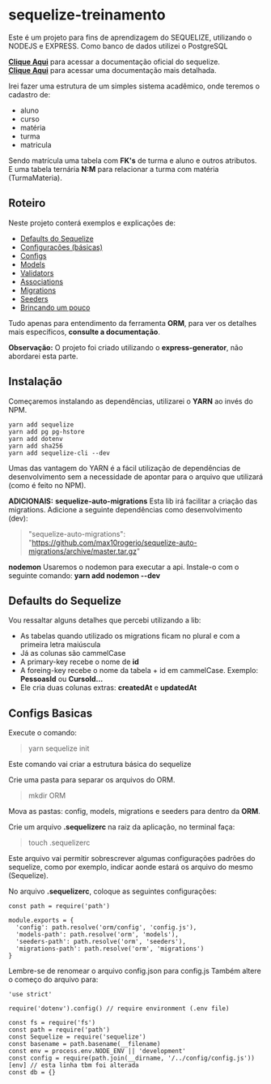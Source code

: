 # **sequelize-treinamento**
Este é um projeto para fins de aprendizagem do SEQUELIZE, utilizando o NODEJS e EXPRESS.
Como banco de dados utilizei o PostgreSQL

[**Clique Aqui**](http://docs.sequelizejs.com) para acessar a documentação oficial do sequelize.
<br />
[**Clique Aqui**](http://docs.sequelizejs.com/class/lib/model.js~Model.html) para acessar uma documentação mais detalhada.

Irei fazer uma estrutura de um simples sistema acadêmico, onde teremos o cadastro de:
 - aluno 
 - curso 
 - matéria
 - turma
 - matricula

Sendo matrícula uma tabela com **FK's** de turma e aluno e outros atributos.  
E uma tabela ternária **N:M** para relacionar a turma com matéria (TurmaMateria).

## **Roteiro**
Neste projeto conterá exemplos e explicações de:

 - [Defaults do Sequelize](#defaults-do-sequelize)
 - [Configurações (básicas)](#configs-basicas)
 - [Configs](./ORM/config/README.md)
 - [Models](./ORM/models/README.md)
 - [Validators](./ORM/models/README.md#validators)
 - [Associations](./ORM/models/README.md#associations)
 - [Migrations](./ORM/migrations/README.md)
 - [Seeders](.ORM/seeders/README.md)
 - [Brincando um pouco](./routes/README.md)

Tudo apenas para entendimento da ferramenta **ORM**, para ver os detalhes mais específicos, **consulte a documentação**.

**Observação:** O projeto foi criado utilizando o **express-generator**, não abordarei esta parte.

## **Instalação**
Começaremos instalando as dependências, utilizarei o **YARN** ao invés do NPM.

    yarn add sequelize 
    yarn add pg pg-hstore
    yarn add dotenv
    yarn add sha256
    yarn add sequelize-cli --dev
Umas das vantagem do YARN é a fácil utilização de dependências de desenvolvimento sem a necessidade de apontar para o arquivo que utilizará (como é feito no NPM).

**ADICIONAIS:**
**sequelize-auto-migrations**
Esta lib irá facilitar a criação das migrations.
Adicione a seguinte dependências como desenvolvimento (dev):

> "sequelize-auto-migrations": "https://github.com/max10rogerio/sequelize-auto-migrations/archive/master.tar.gz"

**nodemon**
Usaremos o nodemon para executar a api.
Instale-o com o seguinte comando:
**yarn add nodemon --dev**

## **Defaults do Sequelize**
Vou ressaltar alguns detalhes que percebi utilizando a lib:
 - As tabelas quando utilizado os migrations ficam no plural e com a primeira letra maiúscula
 - Já as colunas são cammelCase
 - A primary-key recebe o nome de **id**
 - A foreing-key recebe o nome da tabela + id em cammelCase. Exemplo: **PessoasId** ou **CursoId...**
 - Ele cria duas colunas extras: **createdAt** e **updatedAt**

## **Configs Basicas**

Execute o comando:
> yarn sequelize init

Este comando vai criar a estrutura básica do sequelize

Crie uma pasta para separar os arquivos do ORM.
> mkdir ORM

Mova as pastas: config, models, migrations e seeders para dentro da **ORM**.

Crie um arquivo **.sequelizerc** na raiz da aplicação, no terminal faça:
> touch .sequelizerc

Este arquivo vai permitir sobrescrever algumas configurações padrões do sequelize, como por exemplo, indicar aonde estará os arquivo do mesmo (Sequelize).

No arquivo **.sequelizerc**, coloque as seguintes configurações:
```
const path = require('path')

module.exports = {
  'config': path.resolve('orm/config', 'config.js'),
  'models-path': path.resolve('orm', 'models'),
  'seeders-path': path.resolve('orm', 'seeders'),
  'migrations-path': path.resolve('orm', 'migrations')
}
```
Lembre-se de renomear o arquivo config.json para config.js
Também altere o começo do arquivo para:
```
'use strict'

require('dotenv').config() // require environment (.env file)

const fs = require('fs')
const path = require('path')
const Sequelize = require('sequelize')
const basename = path.basename(__filename)
const env = process.env.NODE_ENV || 'development'
const config = require(path.join(__dirname, '/../config/config.js'))[env] // esta linha tbm foi alterada
const db = {}

```
